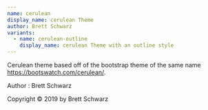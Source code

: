 ```yaml
---
name: cerulean
display_name: cerulean Theme
author: Brett Schwarz
variants:
  - name: cerulean-outline
    display_name: cerulean Theme with an outline style
---
```

Cerulean theme based off of the bootstrap theme of the same name https://bootswatch.com/cerulean/.

Author
: Brett Schwarz

Copyright © 2019 by Brett Schwarz
